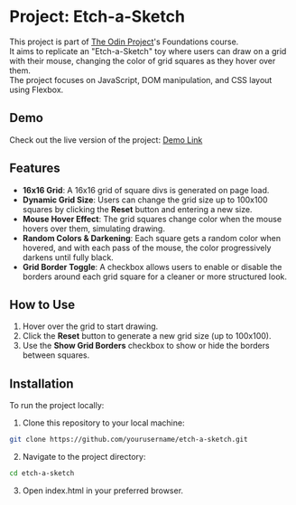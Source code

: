 # Project: Etch-a-Sketch

This project is part of [The Odin Project](https://www.theodinproject.com/)'s Foundations course.<br>
It aims to replicate an "Etch-a-Sketch" toy where users can draw on a grid with their mouse, changing the color of grid squares as they hover over them.<br>
The project focuses on JavaScript, DOM manipulation, and CSS layout using Flexbox.

## Demo

Check out the live version of the project: [Demo Link](https://b0llull0s.github.io/Project-Etch-a-Sketch/)  

## Features

- **16x16 Grid**: A 16x16 grid of square divs is generated on page load.
- **Dynamic Grid Size**: Users can change the grid size up to 100x100 squares by clicking the **Reset** button and entering a new size.
- **Mouse Hover Effect**: The grid squares change color when the mouse hovers over them, simulating drawing.
- **Random Colors & Darkening**: Each square gets a random color when hovered, and with each pass of the mouse, the color progressively darkens until fully black.
- **Grid Border Toggle**: A checkbox allows users to enable or disable the borders around each grid square for a cleaner or more structured look.

## How to Use

1. Hover over the grid to start drawing.
2. Click the **Reset** button to generate a new grid size (up to 100x100).
3. Use the **Show Grid Borders** checkbox to show or hide the borders between squares.

## Installation

To run the project locally:

1. Clone this repository to your local machine:
```bash
git clone https://github.com/yourusername/etch-a-sketch.git
```
2. Navigate to the project directory:
```bash
cd etch-a-sketch
```
3. Open index.html in your preferred browser.
